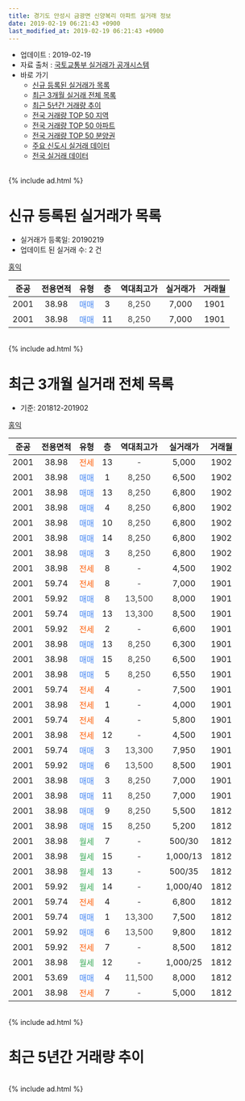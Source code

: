 ```yaml
---
title: 경기도 안성시 금광면 신양복리 아파트 실거래 정보
date: 2019-02-19 06:21:43 +0900
last_modified_at: 2019-02-19 06:21:43 +0900
---
```


* 업데이트 : 2019-02-19
* 자료 출처 : [국토교통부 실거래가 공개시스템](http://rt.molit.go.kr)
* 바로 가기
    * [신규 등록된 실거래가 목록](#신규-등록된-실거래가-목록)
    * [최근 3개월 실거래 전체 목록](#최근-3개월-실거래-전체-목록)
    * [최근 5년간 거래량 추이](#최근-5년간-거래량-추이)
    * [전국 거래량 TOP 50 지역](https://ayogom.github.io/apt-trade-info/최근-3개월-전국에서-가장-거래가-많이-발생한-지역)
    * [전국 거래량 TOP 50 아파트](https://ayogom.github.io/apt-trade-info/최근-3개월-전국에서-가장-거래가-많이-발생한-아파트)
    * [전국 거래량 TOP 50 분양권](https://ayogom.github.io/apt-trade-info/최근-3개월-전국에서-가장-거래가-많이-발생한-분양권)
    * [주요 신도시 실거래 데이터](https://ayogom.github.io/apt-trade-info/주요-신도시)
    * [전국 실거래 데이터](https://ayogom.github.io/apt-trade-info/전국)
<br>
{% include ad.html %}
<br>

# 신규 등록된 실거래가 목록
* 실거래가 등록일: 20190219
* 업데이트 된 실거래 수: 2 건


[홍익](https://search.naver.com/search.naver?query=%EA%B2%BD%EA%B8%B0%EB%8F%84+%EC%95%88%EC%84%B1%EC%8B%9C+%EA%B8%88%EA%B4%91%EB%A9%B4+%EC%8B%A0%EC%96%91%EB%B3%B5%EB%A6%AC+%ED%99%8D%EC%9D%B5)

|준공|전용면적|유형|층|역대최고가|실거래가|거래월|
|:---:|:---:|:---:|:---:|:---:|:---:|:---:|
|2001|38.98|<span style="color:#4285f3">매매</span>|3|<span style="color:#444444">8,250</span>|7,000|1901|
|2001|38.98|<span style="color:#4285f3">매매</span>|11|<span style="color:#444444">8,250</span>|7,000|1901|


<br>
{% include ad.html %}
<br>

# 최근 3개월 실거래 전체 목록
* 기준: 201812-201902


[홍익](https://search.naver.com/search.naver?query=%EA%B2%BD%EA%B8%B0%EB%8F%84+%EC%95%88%EC%84%B1%EC%8B%9C+%EA%B8%88%EA%B4%91%EB%A9%B4+%EC%8B%A0%EC%96%91%EB%B3%B5%EB%A6%AC+%ED%99%8D%EC%9D%B5)

|준공|전용면적|유형|층|역대최고가|실거래가|거래월|
|:---:|:---:|:---:|:---:|:---:|:---:|:---:|
|2001|38.98|<span style="color:#ff5a00">전세</span>|13|<span style="color:#444444">-</span>|5,000|1902|
|2001|38.98|<span style="color:#4285f3">매매</span>|1|<span style="color:#444444">8,250</span>|6,500|1902|
|2001|38.98|<span style="color:#4285f3">매매</span>|13|<span style="color:#444444">8,250</span>|6,800|1902|
|2001|38.98|<span style="color:#4285f3">매매</span>|4|<span style="color:#444444">8,250</span>|6,800|1902|
|2001|38.98|<span style="color:#4285f3">매매</span>|10|<span style="color:#444444">8,250</span>|6,800|1902|
|2001|38.98|<span style="color:#4285f3">매매</span>|14|<span style="color:#444444">8,250</span>|6,800|1902|
|2001|38.98|<span style="color:#4285f3">매매</span>|3|<span style="color:#444444">8,250</span>|6,800|1902|
|2001|38.98|<span style="color:#ff5a00">전세</span>|8|<span style="color:#444444">-</span>|4,500|1902|
|2001|59.74|<span style="color:#ff5a00">전세</span>|8|<span style="color:#444444">-</span>|7,000|1901|
|2001|59.92|<span style="color:#4285f3">매매</span>|8|<span style="color:#444444">13,500</span>|8,000|1901|
|2001|59.74|<span style="color:#4285f3">매매</span>|13|<span style="color:#444444">13,300</span>|8,500|1901|
|2001|59.92|<span style="color:#ff5a00">전세</span>|2|<span style="color:#444444">-</span>|6,600|1901|
|2001|38.98|<span style="color:#4285f3">매매</span>|13|<span style="color:#444444">8,250</span>|6,300|1901|
|2001|38.98|<span style="color:#4285f3">매매</span>|15|<span style="color:#444444">8,250</span>|6,500|1901|
|2001|38.98|<span style="color:#4285f3">매매</span>|5|<span style="color:#444444">8,250</span>|6,550|1901|
|2001|59.74|<span style="color:#ff5a00">전세</span>|4|<span style="color:#444444">-</span>|7,500|1901|
|2001|38.98|<span style="color:#ff5a00">전세</span>|1|<span style="color:#444444">-</span>|4,000|1901|
|2001|59.74|<span style="color:#ff5a00">전세</span>|4|<span style="color:#444444">-</span>|5,800|1901|
|2001|38.98|<span style="color:#ff5a00">전세</span>|12|<span style="color:#444444">-</span>|4,500|1901|
|2001|59.74|<span style="color:#4285f3">매매</span>|3|<span style="color:#444444">13,300</span>|7,950|1901|
|2001|59.92|<span style="color:#4285f3">매매</span>|6|<span style="color:#444444">13,500</span>|8,500|1901|
|2001|38.98|<span style="color:#4285f3">매매</span>|3|<span style="color:#444444">8,250</span>|7,000|1901|
|2001|38.98|<span style="color:#4285f3">매매</span>|11|<span style="color:#444444">8,250</span>|7,000|1901|
|2001|38.98|<span style="color:#4285f3">매매</span>|9|<span style="color:#444444">8,250</span>|5,500|1812|
|2001|38.98|<span style="color:#4285f3">매매</span>|15|<span style="color:#444444">8,250</span>|5,200|1812|
|2001|38.98|<span style="color:#34a853">월세</span>|7|<span style="color:#444444">-</span>|500/30|1812|
|2001|38.98|<span style="color:#34a853">월세</span>|15|<span style="color:#444444">-</span>|1,000/13|1812|
|2001|38.98|<span style="color:#34a853">월세</span>|13|<span style="color:#444444">-</span>|500/35|1812|
|2001|59.92|<span style="color:#34a853">월세</span>|14|<span style="color:#444444">-</span>|1,000/40|1812|
|2001|59.74|<span style="color:#ff5a00">전세</span>|4|<span style="color:#444444">-</span>|6,800|1812|
|2001|59.74|<span style="color:#4285f3">매매</span>|1|<span style="color:#444444">13,300</span>|7,500|1812|
|2001|59.92|<span style="color:#4285f3">매매</span>|6|<span style="color:#444444">13,500</span>|9,800|1812|
|2001|59.92|<span style="color:#ff5a00">전세</span>|7|<span style="color:#444444">-</span>|8,500|1812|
|2001|38.98|<span style="color:#34a853">월세</span>|12|<span style="color:#444444">-</span>|1,000/25|1812|
|2001|53.69|<span style="color:#4285f3">매매</span>|4|<span style="color:#444444">11,500</span>|8,000|1812|
|2001|38.98|<span style="color:#ff5a00">전세</span>|7|<span style="color:#444444">-</span>|5,000|1812|


<br>
{% include ad.html %}
<br>

# 최근 5년간 거래량 추이


<div style="width:100%;">
    <canvas id="deal_progress" height="200"></canvas>
</div>

<script>
new Chart(document.getElementById("deal_progress"), {
    type: 'line',
    data: {
        labels: ['201402','201403','201404','201405','201406','201407','201408','201409','201410','201411','201412','201501','201502','201503','201504','201505','201506','201507','201508','201509','201510','201511','201512','201601','201602','201603','201604','201605','201606','201607','201608','201609','201610','201611','201612','201701','201702','201703','201704','201705','201706','201707','201708','201709','201710','201711','201712','201801','201802','201803','201804','201805','201806','201807','201808','201809','201810','201811','201812','201901','201902'],
        datasets: [{
            label: '매매',
            pointRadius: 1,
            data: [11, 7, 9, 12, 5, 7, 8, 12, 16, 10, 7, 8, 14, 16, 10, 13, 5, 11, 11, 6, 10, 3, 8, 7, 5, 9, 12, 12, 11, 5, 14, 3, 10, 3, 6, 3, 6, 11, 5, 11, 11, 10, 10, 11, 0, 8, 3, 8, 4, 8, 7, 7, 5, 8, 9, 1, 3, 2, 5, 9, 6],
            borderColor: "rgba(255, 201, 14, 1)",
            backgroundColor: "rgba(255, 201, 14, 0.5)",
            fill: false,
            lineTension: 0
        },{
            label: '전월세',
            pointRadius: 1,
            data: [9, 16, 23, 7, 12, 7, 8, 14, 10, 8, 12, 5, 8, 11, 11, 7, 3, 2, 6, 8, 9, 4, 8, 9, 9, 11, 11, 5, 8, 10, 12, 7, 13, 4, 4, 5, 7, 8, 5, 5, 8, 6, 4, 4, 2, 13, 9, 11, 10, 9, 13, 9, 6, 11, 7, 4, 6, 5, 8, 6, 2],
            borderColor: "rgba(0, 141, 185, 1)",
            backgroundColor: "rgba(0, 141, 185, 0.5)",
            fill: false,
            lineTension: 0
        }
        ]
    },
    options: {
        responsive: true,
        title: {
            display: false
        },
        tooltips: {
            mode: 'index',
            intersect: false
        },
        hover: {
            mode: 'nearest',
            intersect: true
        },
        scales: {
            xAxes: [{
                display: true,
                scaleLabel: {
                    display: true,
                    labelString: '년/월'
                }
            }],
            yAxes: [{
                display: true,
                ticks: {
                    suggestedMin: 0,
                },
                scaleLabel: {
                    display: true,
                    labelString: '실거래 수'
                }
            }]
        }
    }
});

</script>


<br>
{% include ad.html %}
<br>


